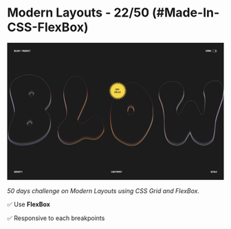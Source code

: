 # Modern Layouts - 22/50 (#Made-In-CSS-FlexBox)

![Screenshot](/assets/screenshot/layout-22-screenshot.png)

_50 days challenge on Modern Layouts using CSS Grid and FlexBox._

✅ Use **FlexBox**

✅ Responsive to each breakpoints
